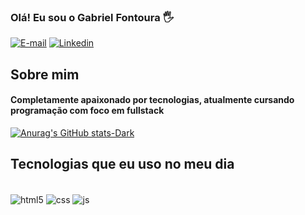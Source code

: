 
### Olá! Eu sou o Gabriel Fontoura 🖐️

[![E-mail](https://img.shields.io/badge/Gmail-D14836?style=for-the-badge&logo=gmail&logoColor=white)](mailto:gabrielFMendonca@gmail.com)
[![Linkedin](https://img.shields.io/badge/LinkedIn-0077B5?style=for-the-badge&logo=linkedin&logoColor=white)]()

## Sobre mim
#### Completamente apaixonado por tecnologias, atualmente cursando programação com foco em fullstack


[![Anurag's GitHub stats-Dark](https://github-readme-stats.vercel.app/api?username=EuFontoura&show_icons=true&theme=dark#gh-dark-mode-only)](https://github.com/EuFontoura/github-readme-stats#gh-dark-mode-only)

## Tecnologias que eu uso no meu dia

<div style="display: inline_block"><br/>
    <img align="center" alt="html5" src="https://img.shields.io/badge/HTML-239120?style=for-the-badge&logo=html5&logoColor=white" />
    <img align="center" alt="css" src="https://img.shields.io/badge/CSS-239120?&style=for-the-badge&logo=css3&logoColor=white" />
    <img align="center" alt="js" src="https://img.shields.io/badge/JavaScript-F7DF1E?style=for-the-badge&logo=javascript&logoColor=black" />
</div><br/>

